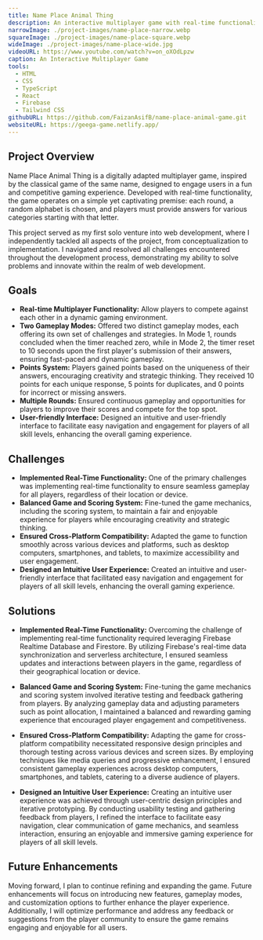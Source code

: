 ```yaml
---
title: Name Place Animal Thing
description: An interactive multiplayer game with real-time functionality that operates on a simple premise, each round a random alphabet is chosen, and players must provide answers for various categories starting with that letter. The game offers two modes, each providing a diverse gameplay experience.
narrowImage: ./project-images/name-place-narrow.webp
squareImage: ./project-images/name-place-square.webp
wideImage: ./project-images/name-place-wide.jpg
videoURL: https://www.youtube.com/watch?v=on_oXOdLpzw
caption: An Interactive Multiplayer Game
tools:
  - HTML
  - CSS
  - TypeScript
  - React
  - Firebase
  - Tailwind CSS
githubURL: https://github.com/FaizanAsifB/name-place-animal-game.git
websiteURL: https://geega-game.netlify.app/
---
```


## Project Overview

Name Place Animal Thing is a digitally adapted multiplayer game, inspired by the classical game of the same name, designed to engage users in a fun and competitive gaming experience. Developed with real-time functionality, the game operates on a simple yet captivating premise: each round, a random alphabet is chosen, and players must provide answers for various categories starting with that letter.

This project served as my first solo venture into web development, where I independently tackled all aspects of the project, from conceptualization to implementation. I navigated and resolved all challenges encountered throughout the development process, demonstrating my ability to solve problems and innovate within the realm of web development.

## Goals

- **Real-time Multiplayer Functionality:** Allow players to compete against each other in a dynamic gaming environment.
- **Two Gameplay Modes:** Offered two distinct gameplay modes, each offering its own set of challenges and strategies. In Mode 1, rounds concluded when the timer reached zero, while in Mode 2, the timer reset to 10 seconds upon the first player's submission of their answers, ensuring fast-paced and dynamic gameplay.
- **Points System:** Players gained points based on the uniqueness of their answers, encouraging creativity and strategic thinking. They received 10 points for each unique response, 5 points for duplicates, and 0 points for incorrect or missing answers.
- **Multiple Rounds:** Ensured continuous gameplay and opportunities for players to improve their scores and compete for the top spot.
- **User-friendly Interface:** Designed an intuitive and user-friendly interface to facilitate easy navigation and engagement for players of all skill levels, enhancing the overall gaming experience.

## Challenges

- **Implemented Real-Time Functionality:** One of the primary challenges was implementing real-time functionality to ensure seamless gameplay for all players, regardless of their location or device.
- **Balanced Game and Scoring System:** Fine-tuned the game mechanics, including the scoring system, to maintain a fair and enjoyable experience for players while encouraging creativity and strategic thinking.
- **Ensured Cross-Platform Compatibility:** Adapted the game to function smoothly across various devices and platforms, such as desktop computers, smartphones, and tablets, to maximize accessibility and user engagement.
- **Designed an Intuitive User Experience:** Created an intuitive and user-friendly interface that facilitated easy navigation and engagement for players of all skill levels, enhancing the overall gaming experience.

## Solutions

- **Implemented Real-Time Functionality:** Overcoming the challenge of implementing real-time functionality required leveraging Firebase Realtime Database and Firestore. By utilizing Firebase's real-time data synchronization and serverless architecture, I ensured seamless updates and interactions between players in the game, regardless of their geographical location or device.

- **Balanced Game and Scoring System:** Fine-tuning the game mechanics and scoring system involved iterative testing and feedback gathering from players. By analyzing gameplay data and adjusting parameters such as point allocation, I maintained a balanced and rewarding gaming experience that encouraged player engagement and competitiveness.

- **Ensured Cross-Platform Compatibility:** Adapting the game for cross-platform compatibility necessitated responsive design principles and thorough testing across various devices and screen sizes. By employing techniques like media queries and progressive enhancement, I ensured consistent gameplay experiences across desktop computers, smartphones, and tablets, catering to a diverse audience of players.

- **Designed an Intuitive User Experience:** Creating an intuitive user experience was achieved through user-centric design principles and iterative prototyping. By conducting usability testing and gathering feedback from players, I refined the interface to facilitate easy navigation, clear communication of game mechanics, and seamless interaction, ensuring an enjoyable and immersive gaming experience for players of all skill levels.

## Future Enhancements

Moving forward, I plan to continue refining and expanding the game. Future enhancements will focus on introducing new features, gameplay modes, and customization options to further enhance the player experience. Additionally, I will optimize performance and address any feedback or suggestions from the player community to ensure the game remains engaging and enjoyable for all users.
